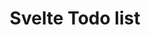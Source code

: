 ---
title: Svelte Todo list
description: A simple todo list made with Svelte
github: https://github.com/thaboRach/svelte-todo-list
demo: https://thaborach.github.io/svelte-todo-list/
techUsed: Svelte
image: ./images/svelte-todo-list.png
---